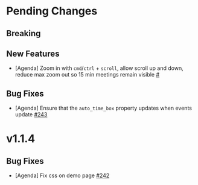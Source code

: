 # Pending Changes

## Breaking

## New Features

- [Agenda] Zoom in with `cmd`/`ctrl` + `scroll`, allow scroll up and down, reduce max zoom out so 15 min meetings remain visible [#]()

## Bug Fixes

- [Agenda] Ensure that the `auto_time_box` property updates when events update [#243](https://github.com/nylas/components/pull/243)
# v1.1.4

## Bug Fixes

- [Agenda] Fix css on demo page [#242](https://github.com/nylas/components/pull/242)

